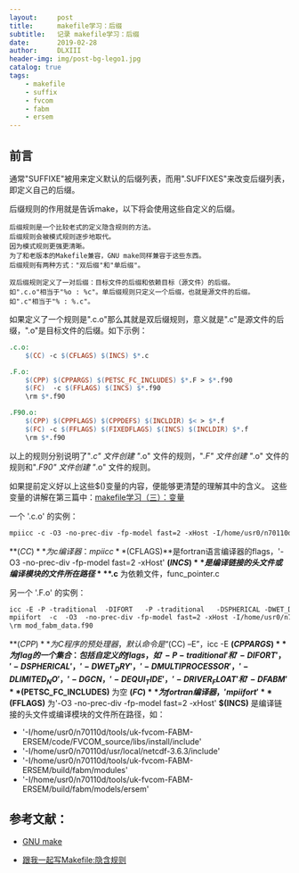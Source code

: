 ```yaml
---
layout:     post
title:      makefile学习：后缀
subtitle:   记录 makefile学习：后缀
date:       2019-02-28
author:     DLXIII
header-img: img/post-bg-lego1.jpg
catalog: true
tags:
    - makefile
    - suffix
    - fvcom
    - fabm
    - ersem
---
```



## 前言

通常"SUFFIXE"被用来定义默认的后缀列表，而用".SUFFIXES"来改变后缀列表，即定义自己的后缀。

后缀规则的作用就是告诉make，以下将会使用这些自定义的后缀。

<!--more-->

    后缀规则是一个比较老式的定义隐含规则的方法。
    后缀规则会被模式规则逐步地取代。
    因为模式规则更强更清晰。
    为了和老版本的Makefile兼容，GNU make同样兼容于这些东西。
    后缀规则有两种方式："双后缀"和"单后缀"。
        
    双后缀规则定义了一对后缀：目标文件的后缀和依赖目标（源文件）的后缀。
    如".c.o"相当于"%o : %c"。单后缀规则只定义一个后缀，也就是源文件的后缀。
    如".c"相当于"% : %.c"。

如果定义了一个规则是".c.o"那么其就是双后缀规则，意义就是".c"是源文件的后缀，".o"是目标文件的后缀。如下示例：

~~~makefile
.c.o:
	$(CC) -c $(CFLAGS) $(INCS) $*.c

.F.o:
	$(CPP) $(CPPARGS) $(PETSC_FC_INCLUDES) $*.F > $*.f90
	$(FC)  -c $(FFLAGS) $(INCS) $*.f90
	\rm $*.f90

.F90.o:
	$(CPP) $(CPPFLAGS) $(CPPDEFS) $(INCLDIR) $< > $*.f  
	$(FC) -c $(FFLAGS) $(FIXEDFLAGS) $(INCS) $(INCLDIR) $*.f  
	\rm $*.f90
~~~

以上的规则分别说明了"*.c" 文件创建 "*.o" 文件的规则，"*.F" 文件创建 "*.o" 文件的规则和"*.F90" 文件创建 "*.o" 文件的规则。

如果提前定义好以上这些$()变量的内容，便能够更清楚的理解其中的含义。
这些变量的讲解在第三篇中：[makefile学习（三）：变量][1]

一个 '.c.o' 的实例：

~~~makefile
mpiicc -c -O3 -no-prec-div -fp-model fast=2 -xHost -I/home/usr0/n70110d/tools/uk-fvcom-FABM-ERSEM/code/FVCOM_source/libs/install/include -I/home/usr0/n70110d/usr/local/netcdf-3.6.3/include  -I/home/usr0/n70110d/tools/uk-fvcom-FABM-ERSEM/build/fabm/modules    -I/home/usr0/n70110d/tools/uk-fvcom-FABM-ERSEM/build/fabm/models/ersem     func_pointer.c
~~~

**$(CC)**为c编译器：mpiicc
**$(CFLAGS)**是fortran语言编译器的flags，'-O3 -no-prec-div -fp-model fast=2 -xHost'
**$(INCS)** 是编译链接的头文件或编译模块的文件所在路径
**$*.c** 为依赖文件，func_pointer.c

另一个 '.F.o' 的实例：

~~~makefile
icc -E -P -traditional  -DIFORT   -P -traditional   -DSPHERICAL -DWET_DRY -DMULTIPROCESSOR    -DLIMITED_NO  -DGCN  -DEQUI_TIDE  -DRIVER_FLOAT           -DFABM                               mod_fabm_data.F > mod_fabm_data.f90
mpiifort  -c  -O3  -no-prec-div -fp-model fast=2 -xHost -I/home/usr0/n70110d/tools/uk-fvcom-FABM-ERSEM/code/FVCOM_source/libs/install/include -I/home/usr0/n70110d/usr/local/netcdf-3.6.3/include  -I/home/usr0/n70110d/tools/uk-fvcom-FABM-ERSEM/build/fabm/modules -I/home/usr0/n70110d/tools/uk-fvcom-FABM-ERSEM/build/fabm/models/ersem     mod_fabm_data.f90
\rm mod_fabm_data.f90
~~~

**$(CPP)** 为C程序的预处理器，默认命令是“$(CC) –E”，icc -E
**$(CPPARGS)** 为flag的一个集合：包括自定义的flags，如'-P -traditional'和'-DIFORT'，'-DSPHERICAL'，'-DWET_DRY'，'-DMULTIPROCESSOR'，'-DLIMITED_NO'，'-DGCN，'-DEQUI_TIDE'，'-DRIVER_FLOAT'和'-DFABM'
**$(PETSC_FC_INCLUDES)** 为空
**$(FC)**为fortran编译器，'mpiifort'
**$(FFLAGS)** 为'-O3  -no-prec-div -fp-model fast=2 -xHost'
**$(INCS)** 是编译链接的头文件或编译模块的文件所在路径，如：
- '-I/home/usr0/n70110d/tools/uk-fvcom-FABM-ERSEM/code/FVCOM_source/libs/install/include'
- '-I/home/usr0/n70110d/usr/local/netcdf-3.6.3/include' 
- '-I/home/usr0/n70110d/tools/uk-fvcom-FABM-ERSEM/build/fabm/modules'
- '-I/home/usr0/n70110d/tools/uk-fvcom-FABM-ERSEM/build/fabm/models/ersem'

## 参考文献：

- [GNU make][2]
- [跟我一起写Makefile:隐含规则][3]


  [1]: https://www.dragonbaby-toudai.cn/index.php/archives/636/
  [2]: https://www.gnu.org/software/make/manual/make.html#Suffix-Rules
  [3]: http://wiki.ubuntu.org.cn/%E8%B7%9F%E6%88%91%E4%B8%80%E8%B5%B7%E5%86%99Makefile:%E9%9A%90%E5%90%AB%E8%A7%84%E5%88%99

